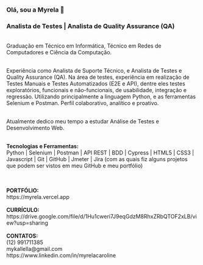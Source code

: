 ### Olá, sou a Myrela 👋
### Analista de Testes | Analista de Quality Assurance (QA)
<br>
Graduação em Técnico em Informática, Técnico em Redes de Computadores e Ciência da Computação. 
<br><br>

Experiência como Analista de Suporte Técnico, e Analista de Testes e Quality Assurance (QA). Na área de testes, experiência em realização de Testes Manuais e Testes Automatizados (E2E e API), dentre eles testes exploratórios, funcionais e não-funcionais, de usabilidade, integração e regressão. Utilizando principalmente a linguagem Python, e as ferramentas Selenium e Postman. Perfil colaborativo, analítico e proativo.
<br><br>

Atualmente dedico meu tempo a estudar Análise de Testes e Desenvolvimento Web.
<br><br>

<strong>Tecnologias e Ferramentas:</strong>
<br>
Python | Selenium | Postman | API REST | BDD | Cypress | HTML5 | CSS3 | Javascript | Git | GitHub | Jmeter | Jira (com as quais fiz alguns projetos que podem ser vistos em meu GitHub e meu portfólio)
<br><br>

<br>
<strong>PORTFÓLIO: </strong>
<br>
https://myrela.vercel.app
<br><br>
<strong>CURRÍCULO: </strong>
<br>
https://drive.google.com/file/d/1Hu1cweri7J9eqGdzM8RhxZRbQTOF2xLB/view?usp=sharing
<br><br>
<strong>CONTATOS:</strong> 
<br>
(12) 991711385
<br>
mykallella@gmail.com
<br>
https://www.linkedin.com/in/myrelacaroline




